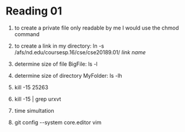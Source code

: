Reading 01
==========


1. to create a private file only readable by me I would use the chmod command

2. to create a link in my directory: 
	ln -s /afs/nd.edu/coursesp.16/cse/cse20189.01/ *link name* 

3. determine size of file BigFile: 
	ls -l 

4. determine size of directory MyFolder: 
	ls -lh 

5. kill -15 25263

6. kill -15 | grep urxvt

7. time simultation

8. git config --system core.editor vim 
